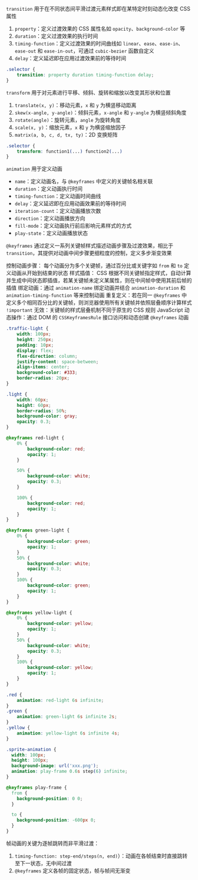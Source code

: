 `transition` 用于在不同状态间平滑过渡元素样式即在某特定时刻动态化改变 CSS 属性

1. `property`：定义过渡效果的 CSS 属性名如 `opacity`、`background-color` 等
2. `duration`：定义过渡效果的执行时间
3. `timing-function`：定义过渡效果的时间曲线如 `linear`、`ease`、`ease-in`、`ease-out` 和 `ease-in-out`，可通过 `cubic-bezier` 函数自定义
4. `delay`：定义延迟即在应用过渡效果前的等待时间

```css
.selector {
    transition: property duration timing-function delay;
}
```

`transform` 用于对元素进行平移、倾斜、旋转和缩放以改变其形状和位置

1. `translate(x, y)`：移动元素，`x` 和 `y` 为横竖移动距离
2. `skew(x-angle, y-angle)`：倾斜元素，`x-angle` 和 `y-angle` 为横竖倾斜角度
3. `rotate(angle)`：旋转元素，`angle` 为旋转角度
4. `scale(x, y)`：缩放元素，`x` 和 `y` 为横竖缩放因子
5. `matrix(a, b, c, d, tx, ty)`：2D 变换矩阵

```css
.selector {
    transform: function1(...) function2(...)
}
```

`animation` 用于定义动画

- `name`：定义动画名，与 `@keyframes` 中定义的关键帧名相关联
- `duration`：定义动画执行时间
- `timing-function`：定义动画时间曲线
- `delay`：定义延迟即在应用动画效果前的等待时间
- `iteration-count`：定义动画播放次数
- `direction`：定义动画播放方向
- `fill-mode`：定义动画执行前后影响元素样式的方式
- `play-state`：定义动画播放状态

`@keyframes` 通过定义一系列关键帧样式描述动画步骤及过渡效果，相比于 `transition`，其提供对动画中间步骤更细粒度的控制，定义多步渐变效果

控制动画步骤： 每个动画分为多个关键帧，通过百分比或关键字如 `from` 和 `to` 定义动画从开始到结束的状态
样式插值： CSS 根据不同关键帧指定样式，自动计算并生成中间状态即插值，若某关键帧未定义某属性，则在中间帧中使用其前后帧的插值
绑定动画：通过 `animation-name` 绑定动画并结合 `animation-duration` 和 `animation-timing-function` 等来控制动画
重复定义：若在同一 `@keyframes` 中定义多个相同百分比的关键帧，则浏览器使用所有关键帧并依照层叠顺序计算样式
`!important` 无效：关键帧的样式层叠机制不同于原生的 CSS 规则
JavaScript 动态操作：通过 DOM 的 `CSSKeyframesRule` 接口访问和动态创建 `@keyframes` 动画

```css
.traffic-light {
    width: 100px;
    height: 250px;
    padding: 10px;
    display: flex;
    flex-direction: column;
    justify-content: space-between;
    align-items: center;
    background-color: #333;
    border-radius: 20px;
}

.light {
    width: 60px;
    height: 60px;
    border-radius: 50%;
    background-color: gray;
    opacity: 0.3;
}

@keyframes red-light {
    0% {
        background-color: red;
        opacity: 1;
    }

    50% {
        background-color: white;
        opacity: 0.3;
    }

    100% {
        background-color: red;
        opacity: 1;
    }
}

@keyframes green-light {
    0% {
        background-color: green;
        opacity: 1;
    }
    50% {
        background-color: white;
        opacity: 0.3;
    }
    100% {
        background-color: green;
        opacity: 1;
    }
}

@keyframes yellow-light {
    0% {
        background-color: yellow;
        opacity: 1;
    }
    50% {
        background-color: white;
        opacity: 0.3;
    }
    100% {
        background-color: yellow;
        opacity: 1;
    }
}

.red {
    animation: red-light 6s infinite;
}
.green {
    animation: green-light 6s infinite 2s;
}
.yellow {
    animation: yellow-light 6s infinite 4s;
}
```

```css
.sprite-animation {
  width: 100px;
  height: 100px;
  background-image: url('xxx.png');
  animation: play-frame 0.6s step(6) infinite;
}

@keyframes play-frame {
  from {
    background-position: 0 0;
  }

  to {
    background-position: -600px 0;
  }
}
```

帧动画的关键为逐帧跳转而非平滑过渡：

1. `timing-function: step-end/steps(n, end)`）：动画在各帧结束时直接跳转至下一状态，无中间过渡
2. `@keyframes` 定义各帧的固定状态，帧与帧间无渐变